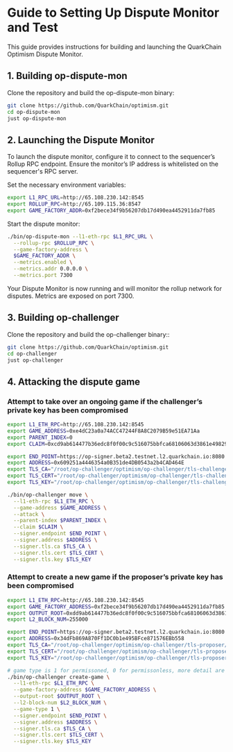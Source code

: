 # Guide to Setting Up Dispute Monitor and Test
This guide provides instructions for building and launching the QuarkChain Optimism Dispute Monitor.

## 1. Building op-dispute-mon
Clone the repository and build the op-dispute-mon binary:
```bash
git clone https://github.com/QuarkChain/optimism.git
cd op-dispute-mon
just op-dispute-mon
```

## 2. Launching the Dispute Monitor
To launch the dispute monitor, configure it to connect to the sequencer’s Rollup RPC endpoint. Ensure the monitor’s IP address is whitelisted on the sequencer's RPC server.

Set the necessary environment variables:
```bash
export L1_RPC_URL=http://65.108.230.142:8545
export ROLLUP_RPC=http://65.109.115.36:8547
export GAME_FACTORY_ADDR=0xf2bece34f9b56207db17d490ea4452911da7fb85
```

Start the dispute monitor:
```bash
./bin/op-dispute-mon --l1-eth-rpc $L1_RPC_URL \
  --rollup-rpc $ROLLUP_RPC \
  --game-factory-address \
  $GAME_FACTORY_ADDR \
  --metrics.enabled \
  --metrics.addr 0.0.0.0 \
  --metrics.port 7300
```

Your Dispute Monitor is now running and will monitor the rollup network for disputes. Metrics are exposed on port 7300.

## 3. Building op-challenger
Clone the repository and build the op-challenger binary::
```bash
git clone https://github.com/QuarkChain/optimism.git
cd op-challenger
just op-challenger
```

## 4. Attacking the dispute game

### Attempt to take over an ongoing game if the challenger’s private key has been compromised
```bash
export L1_ETH_RPC=http://65.108.230.142:8545
export GAME_ADDRESS=0xe4dC23a0a74ACC47244F8A8C2079B59e51EA71Aa
export PARENT_INDEX=0
export CLAIM=0xcd9ab614477b36edc8f0f00c9c516075bbfca68106063d3861e498297cb354d0

export END_POINT=https://op-signer.beta2.testnet.l2.quarkchain.io:8080
export ADDRESS=0x609251a4446354a0B351de4DB0543a2b4CAD464E
export TLS_CA="/root/op-challenger/optimism/op-challenger/tls-challenger/ca.crt"
export TLS_CERT="/root/op-challenger/optimism/op-challenger/tls-challenger/tls.crt"
export TLS_KEY="/root/op-challenger/optimism/op-challenger/tls-challenger/tls.key"

./bin/op-challenger move \
  --l1-eth-rpc $L1_ETH_RPC \
  --game-address $GAME_ADDRESS \
  --attack \
  --parent-index $PARENT_INDEX \
  --claim $CLAIM \
  --signer.endpoint $END_POINT \
  --signer.address $ADDRESS \
  --signer.tls.ca $TLS_CA \
  --signer.tls.cert $TLS_CERT \
  --signer.tls.key $TLS_KEY
```

### Attempt to create a new game if the proposer’s private key has been compromised
```bash
export L1_ETH_RPC=http://65.108.230.142:8545
export GAME_FACTORY_ADDRESS=0xf2bece34f9b56207db17d490ea4452911da7fb85
export OUTPUT_ROOT=0xdd9ab614477b36edc8f0f00c9c516075bbfca68106063d3861e498297cb354d0
export L2_BLOCK_NUM=255000

export END_POINT=https://op-signer.beta2.testnet.l2.quarkchain.io:8080
export ADDRESS=0x34dFb869A870Ff1DC0b1e495BFce871576EBb558
export TLS_CA="/root/op-challenger/optimism/op-challenger/tls-proposer/ca.crt"
export TLS_CERT="/root/op-challenger/optimism/op-challenger/tls-proposer/tls.crt"
export TLS_KEY="/root/op-challenger/optimism/op-challenger/tls-proposer/tls.key"

# game type is 1 for permissoned, 0 for permissonless, more detail are here: https://github.com/QuarkChain/optimism/blob/08d81d98237a3077fbc13fcd4b70f2e8d2e14115/op-challenger/game/fault/types/types.go#L29
./bin/op-challenger create-game \
  --l1-eth-rpc $L1_ETH_RPC \
  --game-factory-address $GAME_FACTORY_ADDRESS \
  --output-root $OUTPUT_ROOT \
  --l2-block-num $L2_BLOCK_NUM \
  --game-type 1 \
  --signer.endpoint $END_POINT \
  --signer.address $ADDRESS \
  --signer.tls.ca $TLS_CA \
  --signer.tls.cert $TLS_CERT \
  --signer.tls.key $TLS_KEY
```